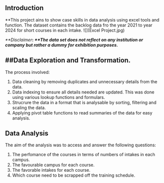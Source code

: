 ## Introduction

**This project ains to show case skills in data analysis using excel tools and function.
The dataset contains the backlog data fro the year 2021 to year 2024 for short courses in each intake.
![](Excel Project.jpg)

_**Disclaimer_**: _**The data set does not reflect on any institution or company but rather a dummy for exhibition purposes._**

##Data Exploration and Transformation.
--
The process involved:
1. Data cleaning by removing duplicates and unnecessary details from the data.
2. Data indexing to ensure all details needed are updated. This was done using various lookup functions and formulars.
3. Strucrure the data in a format that is analysable by sorting, filtering and scaling the data.
4. Applying pivot table functions to read summaries of the data for easy analysis.

   
## Data Analysis
The aim of the analysis was to access and answer the following questions:
1. The perfomance of the courses in terms of numbers of intakes in each campus.
2. The favourable campus for each course.
3. The favorable intakes for each course.
4. Which course need to be scrapped off the training schedule.



